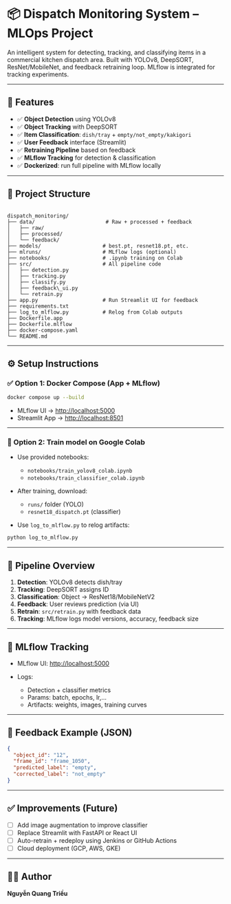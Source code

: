 # 📦 Dispatch Monitoring System – MLOps Project

An intelligent system for detecting, tracking, and classifying items in a commercial kitchen dispatch area. Built with YOLOv8, DeepSORT, ResNet/MobileNet, and feedback retraining loop. MLflow is integrated for tracking experiments.

---

## 🎯 Features

- ✅ **Object Detection** using YOLOv8
- ✅ **Object Tracking** with DeepSORT
- ✅ **Item Classification**: `dish/tray` + `empty/not_empty/kakigori`
- ✅ **User Feedback** interface (Streamlit)
- ✅ **Retraining Pipeline** based on feedback
- ✅ **MLflow Tracking** for detection & classification
- ✅ **Dockerized**: run full pipeline with MLflow locally

---

## 📁 Project Structure

```

dispatch_monitoring/
├── data/                       # Raw + processed + feedback
│   ├── raw/
│   ├── processed/
│   └── feedback/
├── models/                    # best.pt, resnet18.pt, etc.
├── mlruns/                    # MLflow logs (optional)
├── notebooks/                 # .ipynb training on Colab
├── src/                       # All pipeline code
│   ├── detection.py
│   ├── tracking.py
│   ├── classify.py
│   ├── feedback\_ui.py
│   └── retrain.py
├── app.py                     # Run Streamlit UI for feedback
├── requirements.txt
├── log_to_mlflow.py           # Relog from Colab outputs
├── Dockerfile.app
├── Dockerfile.mlflow
├── docker-compose.yaml
└── README.md

````

---

## ⚙️ Setup Instructions

### ✅ Option 1: Docker Compose (App + MLflow)
```bash
docker compose up --build
````

* MLflow UI → [http://localhost:5000](http://localhost:5000)
* Streamlit App → [http://localhost:8501](http://localhost:8501)

---

### 🧠 Option 2: Train model on Google Colab

* Use provided notebooks:

  * `notebooks/train_yolov8_colab.ipynb`
  * `notebooks/train_classifier_colab.ipynb`

* After training, download:

  * `runs/` folder (YOLO)
  * `resnet18_dispatch.pt` (classifier)

* Use `log_to_mlflow.py` to relog artifacts:

```bash
python log_to_mlflow.py
```

---

## 🔁 Pipeline Overview

1. **Detection**: YOLOv8 detects dish/tray
2. **Tracking**: DeepSORT assigns ID
3. **Classification**: Object → ResNet18/MobileNetV2
4. **Feedback**: User reviews prediction (via UI)
5. **Retrain**: `src/retrain.py` with feedback data
6. **Tracking**: MLflow logs model versions, accuracy, feedback size

---

## 🧪 MLflow Tracking

* MLflow UI: [http://localhost:5000](http://localhost:5000)
* Logs:

  * Detection + classifier metrics
  * Params: batch, epochs, lr,...
  * Artifacts: weights, images, training curves

---

## 📝 Feedback Example (JSON)

```json
{
  "object_id": "12",
  "frame_id": "frame_1050",
  "predicted_label": "empty",
  "corrected_label": "not_empty"
}
```

---

## ✅ Improvements (Future)

* [ ] Add image augmentation to improve classifier
* [ ] Replace Streamlit with FastAPI or React UI
* [ ] Auto-retrain + redeploy using Jenkins or GitHub Actions
* [ ] Cloud deployment (GCP, AWS, GKE)

---

## 👨‍💻 Author

**Nguyễn Quang Triều**



